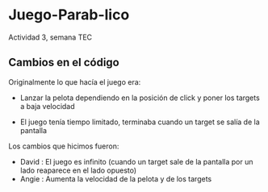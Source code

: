 # Juego-Parab-lico
Actividad 3, semana TEC 
## Cambios en el código 
Originalmente lo que hacía el juego era: 

  * Lanzar la pelota dependiendo en la posición de click y poner los targets a baja velocidad
  
  * El juego tenía tiempo limitado, terminaba cuando un target se salía de la pantalla
  
Los cambios que hicimos fueron: 
  * David : El juego es infinito (cuando un target sale de la pantalla por un lado reaparece en el lado opuesto)
  * Angie : Aumenta la velocidad de la pelota y de los targets
